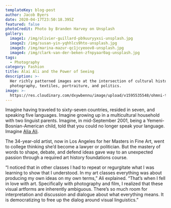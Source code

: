 ```yaml
---
templateKey: blog-post
author: Jacob Byers
date: 2020-04-17T23:50:18.395Z
featured: false
photoCredit: Photo by Branden Harvey on Unsplash
gallery:
  image1: /img/olivier-guillard-pb9uuryyxsi-unsplash.jpg
  image2: /img/susan-yin-yqhhlcs9hto-unsplash.jpg
  image3: /img/marina-mazur-qc1jcyeoov8-unsplash.jpg
  image4: /img/clark-van-der-beken-zfnpyaar0ag-unsplash.jpg
tags:
  - Photography
category: Fashion
title: Alai Ali and the Power of Seeing
description: >-
  Her richly patterned images are at the intersection of cultural history and
  photography, textiles, portraiture, and politics.
image: >-
  https://res.cloudinary.com/dxywbennu/image/upload/v1595535548/ohmni-test/new-bg_ylwfi1.jpg
---
```

Imagine having traveled to sixty-seven countries, resided in seven, and speaking five languages. Imagine growing up in a multicultural household with two linguist parents. Imagine, in mid-September 2001, being a Yemeni-Bosnian-American child, told that you could no longer speak your language. Imagine [Alia Ali](http://alia-ali.com).

The 34-year-old artist, now in Los Angeles for her Masters in Fine Art, went to college thinking she’d become a lawyer or politician. But the mastery of words to shape, debate, and defend ideas gave way to an unexpected passion through a required art history foundations course.

“I noticed that in other classes I had to repeat or regurgitate what I was learning to show that I understood. In my art classes everything was about producing my own ideas on my own terms,” Ali explained. “That’s when I fell in love with art. Specifically with photography and film, I realized that these visual artforms are inherently ambiguous. There’s so much room for interpretation and discussion and dialogue about what everything means. It is democratizing to free up the dialog around visual linguistics.”

